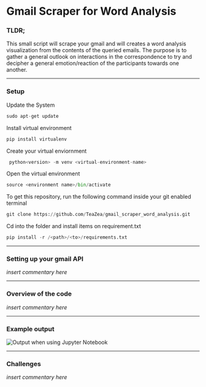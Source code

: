 # Gmail Scraper for Word Analysis

### TLDR;
This small script will scrape your gmail and will creates a word analysis visualization from the contents of the queried emails. The purpose is to gather a general outlook on interactions in the correspondence to try and decipher a general emotion/reaction of the participants towards one another. 

---

### Setup
Update the System

```python
sudo apt-get update
```

Install virtual environment

```python
pip install virtualenv
```

Create your virtual enviornment

```python
 python<version> -m venv <virtual-environment-name>
```

Open the virtual environment

```python
source <environment name>/bin/activate
```

To get this repository, run the following command inside your git enabled terminal

```python
git clone https://github.com/TeaZea/gmail_scraper_word_analysis.git
```

Cd into the folder and install items on requirement.txt

```python
pip install -r /<path>/<to>/requirements.txt
```

---

### Setting up your gmail API
*_insert commentary here_*

---

### Overview of the code
*_insert commentary here_*

---

### Example output

![Output when using Jupyter Notebook](https://github.com/TeaZea/gmail_scraper_word_analysis/blob/main/outputExample.jpg)

---

### Challenges
*_insert commentary here_*




